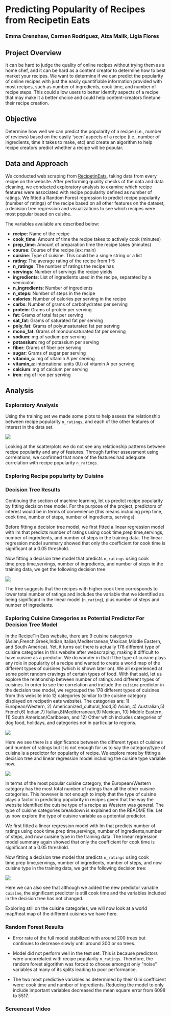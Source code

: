 # Predicting Popularity of Recipes from Recipetin Eats


### Emma Crenshaw, Carmen Rodriguez, Aiza Malik, Ligia Flores



## Project Overview

It can be hard to judge the quality of online recipes without trying them as a home chef, and it can be hard as a content creator to determine how to best market your recipes. We want to determine if we can predict the popularity of online recipes with just the easily quantifiable information provided with most recipes, such as number of ingredients, cook time, and number of recipe steps. This could allow users to better identify aspects of a recipe that may make it a better choice and could help content-creators finetune their recipe creation.

## Objective

Determine how well we can predict the popularity of a recipe (i.e., number of reviews) based on the easily ‘seen’ aspects of a recipe (i.e., number of ingredients, time it takes to make, etc) and create an algorithm to help recipe creators predict whether a recipe will be popular.

##  Data and Approach

We conducted web scraping  from [RecipetinEats](https://www.recipetineats.com/), taking data from every recipe on the website.
After performing quality checks of the data and data cleaning, we conducted exploratory analysis to examine which recipe features were associated with recipe popularity defined as number of ratings.  We fitted a Random Forest regression to predict recipe popularity (number of ratings) of the recipe based on all other features on the dataset, a decision tree regression and  visualizations to see which recipes were most popular based on cuisine.

The variables available are described below:

  - **recipe**: Name of the recipe
  - **cook_time**: Amount of time the recipe takes to actively cook (minutes)
  - **prep_time**: Amount of preparation time the recipe takes (minutes)
  - **course**: Course of the recipe (ex: main)
  - **cuisine**: Type of cuisine. This could be a single string or a list
  - **rating**: The average rating of the recipe from 1-5
  - **n_ratings**: The number of ratings the recipe has
  - **servings**: Number of servings the recipe yields
  - **ingredients**: List of ingredients used in the recipe, separated by a semicolon
  - **n_ingredients**: Number of ingredients
  - **n_steps**: Number of steps in the recipe
  - **calories**: Number of calories per serving in the recipe
  - **carbs**: Number of grams of carbohydrates per serving 
  - **protein**: Grams of protein per serving
  - **fat**: Grams of total fat per serving
  - **sat_fat**: Grams of saturated fat per serving
  - **poly_fat**: Grams of polyunsaturated fat per serving
  - **mono_fat**: Grams of monounsaturated fat per serving
  - **sodium**: mg of sodium per serving
  - **potassium**: mg of potassium per serving
  - **fiber**: Grams of fiber per serving
  - **sugar**: Grams of sugar per serving
  - **vitamin_c**: mg of vitamin A per serving
  - **vitamin_a**: international units (IU) of vitamin A per serving
  - **calcium**: mg of calcium per serving
  - **iron**: mg of iron per serving





## Analysis

### Exploratory Analysis 

Using the training set we made some plots to help assess the relationship between recipe popularity  `n_ratings`, and each of the other features of interest in the data set. 

![](scatter.png)

Looking at the scatterplots we do not see any relationship patterns between recipe popularity and any of features. Through further assessment using correlations, we confirmed that none of the features had adequate correlation with recipe popularity `n_ratings`.


### Exploring Recipe popularity by Cuisine 




### Decision Tree Results

Continuing the section of machine learning, let us predict recipe popularity by fitting decision tree model.
For the purpose of the project, predictors of interest would be in terms of convenience (this means including prep time, cook time, number of steps, number of ingredients, servings).

Before fitting a decision tree model, we first fitted a linear regression model with lm that predicts number of ratings using cook time,prep time,servings, number of ingredients, and number of steps in the training data.
The linear regression model summary showed that only the coefficient for cook time is significant at a 0.05 threshold.

Now fitting a decision tree model that predicts `n_ratings` using cook time,prep time,servings, number of ingredients, and number of steps in the training data, we get the following decision tree:

![](decisiontree1.png)

The tree suggests that the recipes with higher cook time corresponds to lower total number of ratings and includes the variable that we identified as being significant in the linear model (`n_rating`), plus number of steps and number of ingredients.

### Exploring Cuisine Categories as Potential Predictor For Decision Tree Model

In the RecipeTin Eats website, there are  9 cuisine categories (Asian,French,Greek,Indian,Italian,Mediterranean,Mexican,Middle Eastern, and South America). Yet, it turns out there is actually 178 different type of cuisine categories in this website after webscraping, making it difficult to have cuisine as a predictor. We do wonder in that if the type of cuisine plays any role in popularity of a recipe and wanted to create a world map of the different types of cuisines (which is shown later on). We all experienced at some point random cravings of certain types of food. With that said, let us explore the relationship between number of ratings and different types of cuisines. In order to see the correlation and include the `cuisine` predictor in the decision tree model, we regrouped the 178 different types of cuisines from this website into 12 categories (similar to the cuisine category displayed on recipetin eats website). The categories are: 1) European/Western, 2) Americanized_cultural_food,3) Asian, 4) Australian,5) French,6) Indian,7) Italian,8)Mediterranean,9) Mexican, 10) Middle Eastern, 11) South American/Caribbean, and 12) Other which includes categories of dog food, holidays, and categories not in particular to regions.


![](cuisine_cat_boxplot.png)

Here we see there is a significance between the different types of cuisines and number of ratings but it is not enough for us to say the category/type of cuisine is a predictor for popularity of recipe. We explore more by fitting a decision tree and linear regression model including the cuisine type variable now. 

![](cuisine_cat_barplot.png)

In terms of the most popular cuisine category, the European/Western category has the most total number of ratings than all the other cuisine categories. This however is not enough to imply that the type of cuisine plays a factor in predicting popularity in recipes given that the way the website identified the cuisine type of a recipe as Western was general. The type of cuisine categories breakdown is explained on the README file. Let us now explore the type of cuisine variable as a potential predictor.

We first fitted a linear regression model with lm that predicts number of ratings using cook time,prep time,servings, number of ingredients,number of steps, and now cuisine type in the training data.
The linear regression model summary again showed that only the coefficient for cook time is significant at a 0.05 threshold.

Now fitting a decision tree model that predicts `n_ratings` using cook time,prep time,servings, number of ingredients, number of steps, and now cuisine type in the training data, we get the following decision tree:

![](decisiontree2.png)


Here we can also see that although we added the new predictor variable `cuisine`, the significant predictor is still cook time and the variables included in the decision tree has not changed. 

Exploring still on the cuisine categories, we will now look at a world map/heat map of the different cuisines we have here.


###  Random Forest Results

-  Error rate of the full model stabilized with around 200 trees but continues to decrease slowly until around 300 or so trees.

-  Model did not perform well in the test set. This is because predictors were uncorrelated with recipe popularity `n_ratings`. Therefore, the random forest algorithm  was forced to choose amongst only "noise" variables at many of its splits leading to poor performance.

- The two most predictive variables as determined by their Gini coefficient were: cook time and number of ingredients. Reducing the model to only include important variables decreased the mean square error from  6098 to 5517.



### Screencast Video 









